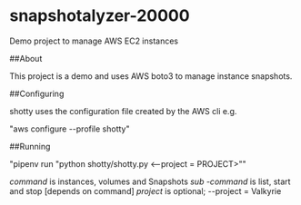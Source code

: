 # snapshotalyzer-20000
Demo project to manage AWS EC2 instances

##About

This project is a demo and uses AWS boto3 to manage instance snapshots.

##Configuring

shotty uses the configuration file created by the AWS cli e.g.

"aws configure --profile shotty"

##Running

"pipenv run "python shotty/shotty.py <command> <sub-commmand> <--project = PROJECT>""

*command* is instances, volumes and Snapshots
*sub -command* is list, start and stop [depends on command]
*project* is optional; --project = Valkyrie
